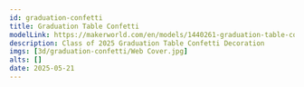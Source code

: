 ```yaml
---
id: graduation-confetti
title: Graduation Table Confetti
modelLink: https://makerworld.com/en/models/1440261-graduation-table-confetti#profileId-1498974
description: Class of 2025 Graduation Table Confetti Decoration
imgs: [3d/graduation-confetti/Web Cover.jpg]
alts: []
date: 2025-05-21
---
```

